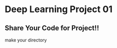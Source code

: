 Deep Learning Project 01
==================

Share Your Code for Project!!
-------------------------------

make your directory